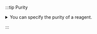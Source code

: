 :::tip Purity

<details>
    <summary>
    You can specify the purity of a reagent.
    </summary>
    <div>

### Specifying the purity of a reagent

The purity of a reagent may be specified using 3 possibles units:

- `%`: purity as mass ratio
  - like 40% HNMe2 in water
- `M` (or `mM`): moles/liter (or mmoles/liter)
  - like 1.6M BuLi
- `L`: loading: mole/kg
  - useful for solid phase synthesis
- `?`: unknown purity
  - when working with natural products like wood or in material science the sample does not have a molecular formula and therefore it is not possible de define the number of mmoles. Using `?` as units allows to freely define weight, density and volume.

![purity.png](purity.png)

</div>

</details>

:::
